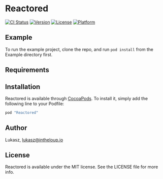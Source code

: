 # Reactored

[![CI Status](http://img.shields.io/travis/Lukasz/Reactored.svg?style=flat)](https://travis-ci.org/Lukasz/Reactored)
[![Version](https://img.shields.io/cocoapods/v/Reactored.svg?style=flat)](http://cocoapods.org/pods/Reactored)
[![License](https://img.shields.io/cocoapods/l/Reactored.svg?style=flat)](http://cocoapods.org/pods/Reactored)
[![Platform](https://img.shields.io/cocoapods/p/Reactored.svg?style=flat)](http://cocoapods.org/pods/Reactored)

## Example

To run the example project, clone the repo, and run `pod install` from the Example directory first.

## Requirements

## Installation

Reactored is available through [CocoaPods](http://cocoapods.org). To install
it, simply add the following line to your Podfile:

```ruby
pod "Reactored"
```

## Author

Lukasz, lukasz@intheloup.io

## License

Reactored is available under the MIT license. See the LICENSE file for more info.
